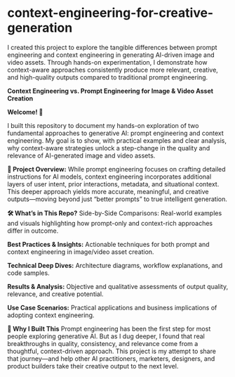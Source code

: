 # context-engineering-for-creative-generation
I created this project to explore the tangible differences between prompt engineering and context engineering in generating AI-driven image and video assets. Through hands-on experimentation, I demonstrate how context-aware approaches consistently produce more relevant, creative, and high-quality outputs compared to traditional prompt engineering.

**Context Engineering vs. Prompt Engineering for Image & Video Asset Creation**

**Welcome! 👋**

I built this repository to document my hands-on exploration of two fundamental approaches to generative AI: prompt engineering and context engineering. My goal is to show, with practical examples and clear analysis, why context-aware strategies unlock a step-change in the quality and relevance of AI-generated image and video assets.

**🚀 Project Overview:**
While prompt engineering focuses on crafting detailed instructions for AI models, context engineering incorporates additional layers of user intent, prior interactions, metadata, and situational context. This deeper approach yields more accurate, meaningful, and creative outputs—moving beyond just “better prompts” to true intelligent generation.

**🛠️ What’s in This Repo?**
Side-by-Side Comparisons:
Real-world examples and visuals highlighting how prompt-only and context-rich approaches differ in outcome.

**Best Practices & Insights:**
Actionable techniques for both prompt and context engineering in image/video asset creation.

**Technical Deep Dives:**
Architecture diagrams, workflow explanations, and code samples.

**Results & Analysis:**
Objective and qualitative assessments of output quality, relevance, and creative potential.

**Use Case Scenarios:**
Practical applications and business implications of adopting context engineering.

**🧠 Why I Built This**
Prompt engineering has been the first step for most people exploring generative AI. But as I dug deeper, I found that real breakthroughs in quality, consistency, and relevance come from a thoughtful, context-driven approach. This project is my attempt to share that journey—and help other AI practitioners, marketers, designers, and product builders take their creative output to the next level.
